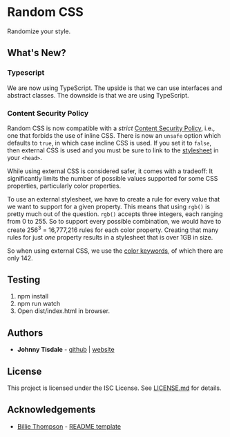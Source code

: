 # Random CSS
Randomize your style.

## What's New?

### Typescript

We are now using TypeScript. The upside is that we can use interfaces and
abstract classes. The downside is that we are using TypeScript.

### Content Security Policy

Random CSS is now compatible with a *strict*
[Content Security Policy](https://developer.mozilla.org/en-US/docs/Web/HTTP/CSP),
i.e., one that forbids the use of inline CSS. There is now an `unsafe` option
which defaults to `true`, in which case incline CSS is used. If you set it to
`false`, then external CSS is used and you must be sure to link to the
[stylesheet](https://randomcss.org/random.css) in your `<head>`.

While using external CSS is considered safer, it comes with a tradeoff: It
significantly limits the number of possible values supported for some CSS
properties, particularly color properties.

To use an external stylesheet, we have to create a rule for every value that we
want to support for a given property. This means that using `rgb()` is pretty
much out of the question. `rgb()` accepts three integers, each ranging from 0 to
255. So to support every possible combination, we would have to create
256<sup>3</sup> = 16,777,216 rules for each color property. Creating that many
rules for just *one* property results in a stylesheet that is over 1GB in size.

So when using external CSS, we use the
[color keywords](https://developer.mozilla.org/en-US/docs/Web/CSS/named-color),
of which there are only 142.


## Testing
1. npm install
2. npm run watch
3. Open dist/index.html in browser.

## Authors
* **Johnny Tisdale** - [github](https://github.com/johnnytisdale) | [website](https://johnnytisdale.com)

## License
This project is licensed under the ISC License. See [LICENSE.md](LICENSE.md) for details.

## Acknowledgements
* [Billie Thompson](https://github.com/PurpleBooth) - [README template](https://github.com/PurpleBooth/a-good-readme-template)
